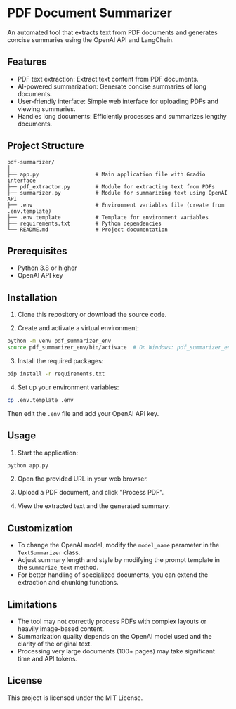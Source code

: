 # PDF Document Summarizer

An automated tool that extracts text from PDF documents and generates concise summaries using the OpenAI API and LangChain.

## Features

- PDF text extraction: Extract text content from PDF documents.
- AI-powered summarization: Generate concise summaries of long documents.
- User-friendly interface: Simple web interface for uploading PDFs and viewing summaries.
- Handles long documents: Efficiently processes and summarizes lengthy documents.

## Project Structure

```
pdf-summarizer/
│
├── app.py                  # Main application file with Gradio interface
├── pdf_extractor.py        # Module for extracting text from PDFs
├── summarizer.py           # Module for summarizing text using OpenAI API
├── .env                    # Environment variables file (create from .env.template)
├── .env.template           # Template for environment variables
├── requirements.txt        # Python dependencies
└── README.md               # Project documentation
```

## Prerequisites

- Python 3.8 or higher
- OpenAI API key

## Installation

1. Clone this repository or download the source code.

2. Create and activate a virtual environment:
```bash
python -m venv pdf_summarizer_env
source pdf_summarizer_env/bin/activate  # On Windows: pdf_summarizer_env\Scripts\activate
```

3. Install the required packages:
```bash
pip install -r requirements.txt
```

4. Set up your environment variables:
```bash
cp .env.template .env
```
Then edit the `.env` file and add your OpenAI API key.

## Usage

1. Start the application:
```bash
python app.py
```

2. Open the provided URL in your web browser.

3. Upload a PDF document, and click "Process PDF".

4. View the extracted text and the generated summary.

## Customization

- To change the OpenAI model, modify the `model_name` parameter in the `TextSummarizer` class.
- Adjust summary length and style by modifying the prompt template in the `summarize_text` method.
- For better handling of specialized documents, you can extend the extraction and chunking functions.

## Limitations

- The tool may not correctly process PDFs with complex layouts or heavily image-based content.
- Summarization quality depends on the OpenAI model used and the clarity of the original text.
- Processing very large documents (100+ pages) may take significant time and API tokens.

## License

This project is licensed under the MIT License.